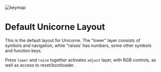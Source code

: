 ![keymap](https://imgur.com/48cFzA5)

# Default Unicorne Layout

This is the default layout for Unicorne. The "lower" layer consists of symbols
and navigation, while "raises' has numbers, some other symbols and function
keys.

Press `lower` and `raise` together activates `adjust` layer, with RGB controls,
as well as access to reset/bootloader.
